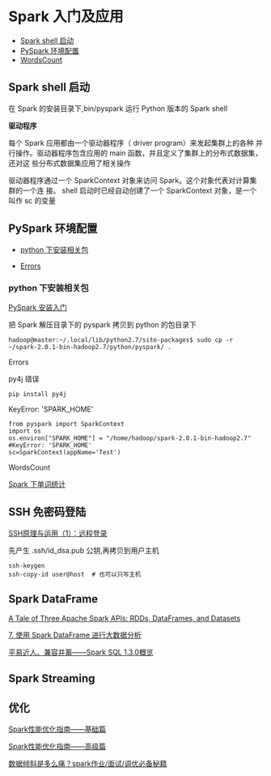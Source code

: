 

# Spark 入门及应用

- [Spark shell 启动](#id1)
- [PySpark 环境配置](#id2)
- [WordsCount](#id3)

<h2 id="id1">Spark shell 启动</h2>
在 Spark 的安装目录下,bin/pyspark 运行 Python 版本的 Spark shell


**驱动程序**

每个 Spark 应用都由一个驱动器程序（ driver program）来发起集群上的各种
并行操作。驱动器程序包含应用的 main 函数，并且定义了集群上的分布式数据集，还对这
些分布式数据集应用了相关操作

驱动器程序通过一个 SparkContext 对象来访问 Spark。这个对象代表对计算集群的一个连
接。 shell 启动时已经自动创建了一个 SparkContext 对象，是一个叫作 sc 的变量


<h2 id="id2">PySpark 环境配置</h2>

- [python 下安装相关包](#h321)

- [Errors](#h322)

<h3 id="h321">python 下安装相关包</h3>

[PySpark 安装入门](1)

把 Spark 解压目录下的 pyspark 拷贝到 python 的包目录下

```
hadoop@master:~/.local/lib/python2.7/site-packages$ sudo cp -r ~/spark-2.0.1-bin-hadoop2.7/python/pyspark/ .
```

Errors

py4j 错误
```
pip install py4j
```


KeyError: 'SPARK_HOME'

```
from pyspark import SparkContext
import os
os.environ["SPARK_HOME"] = "/home/hadoop/spark-2.0.1-bin-hadoop2.7"   #KeyError: 'SPARK_HOME'
sc=SparkContext(appName='Test')
```


WordsCount

[Spark 下单词统计](pySpark.ipynb)

##  SSH 免密码登陆

[SSH原理与运用（1）：远程登录](http://blog.jobbole.com/107483/)

先产生 .ssh/id_dsa.pub 公钥,再拷贝到用户主机

```
ssh-keygen
ssh-copy-id user@host  # 也可以只写主机
```


##  Spark DataFrame

[A Tale of Three Apache Spark APIs: RDDs, DataFrames, and Datasets](https://databricks.com/blog/2016/07/14/a-tale-of-three-apache-spark-apis-rdds-dataframes-and-datasets.html)

[7. 使用 Spark DataFrame 进行大数据分析](http://www.tuicool.com/articles/veUze27)

[平易近人、兼容并蓄——Spark SQL 1.3.0概览](http://www.csdn.net/article/2015-04-03/2824407)

##  Spark Streaming


##  优化

[Spark性能优化指南——基础篇](https://zhuanlan.zhihu.com/p/21922826)

[Spark性能优化指南——高级篇](https://zhuanlan.zhihu.com/p/22024169)

[数据倾斜是多么痛？spark作业/面试/调优必备秘籍](http://sanwen.net/a/gqkotbo.html)



